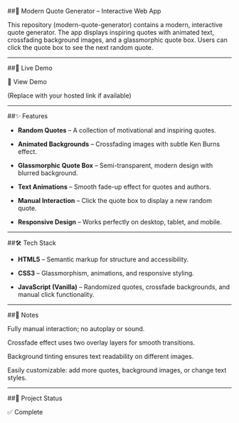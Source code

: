 ##🌟 Modern Quote Generator – Interactive Web App

This repository (modern-quote-generator) contains a modern, interactive quote generator.
The app displays inspiring quotes with animated text, crossfading background images, and a glassmorphic quote box. Users can click the quote box to see the next random quote.

---

##🚀 Live Demo

🔗 View Demo

(Replace with your hosted link if available)

---

##✨ Features

- **Random Quotes** – A collection of motivational and inspiring quotes.

- **Animated Backgrounds** – Crossfading images with subtle Ken Burns effect.

- **Glassmorphic Quote Box** – Semi-transparent, modern design with blurred background.

- **Text Animations** – Smooth fade-up effect for quotes and authors.

- **Manual Interaction** – Click the quote box to display a new random quote.

- **Responsive Design** – Works perfectly on desktop, tablet, and mobile.

---

##🛠️ Tech Stack

- **HTML5** – Semantic markup for structure and accessibility.

- **CSS3** – Glassmorphism, animations, and responsive styling.

- **JavaScript (Vanilla)** – Randomized quotes, crossfade backgrounds, and manual click functionality.

---

##🎨 Notes

Fully manual interaction; no autoplay or sound.

Crossfade effect uses two overlay layers for smooth transitions.

Background tinting ensures text readability on different images.

Easily customizable: add more quotes, background images, or change text styles.

---

##📂 Project Status

✅ Complete
